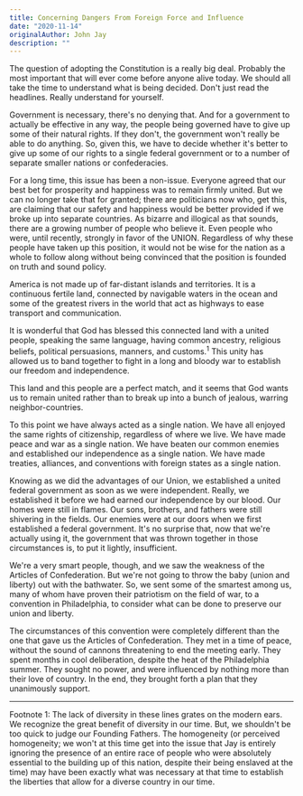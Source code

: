 ```yaml
---
title: Concerning Dangers From Foreign Force and Influence
date: "2020-11-14"
originalAuthor: John Jay
description: ""
---
```


The question of adopting the Constitution is a really big deal. Probably the most important that
will ever come before anyone alive today. We should all take the time to understand what is
being decided. Don't just read the headlines. Really understand for yourself.

Government is necessary, there's no denying that. And for a government to actually be effective
in any way, the people being governed have to give up some of their natural rights. If they
don't, the government won't really be able to do anything. So, given this, we have to decide
whether it's better to give up some of our rights to a single federal government or to a
number of separate smaller nations or confederacies.

For a long time, this issue has been a non-issue. Everyone agreed that our best bet for
prosperity and happiness was to remain firmly united. But we can no longer take that
for granted; there are politicians now who, get this, are claiming that our safety and
happiness would be better provided if we broke up into separate countries. As bizarre and
illogical as that sounds, there are a growing number of people who believe it. Even people
who were, until recently, strongly in favor of the UNION. Regardless of why these people have
taken up this position, it would not be wise for the nation as a whole to follow along
without being convinced that the position is founded on truth and sound policy.

America is not made up of far-distant islands and territories. It is a continuous fertile land,
connected by navigable waters in the ocean and some of the greatest rivers in the world that act
as highways to ease transport and communication.

It is wonderful that God has blessed this connected land with a united people, speaking the same
language, having common ancestry, religious beliefs, political persuasions, manners, and customs.<sup>1</sup>
This unity has allowed us to band together to fight in a long and bloody war to establish our freedom and
independence.

This land and this people are a perfect match, and it seems that God wants us to remain united rather
than to break up into a bunch of jealous, warring neighbor-countries.

To this point we have always acted as a single nation. We have all enjoyed the same rights of citizenship,
regardless of where we live. We have made peace and war as a single nation. We have beaten our common
enemies and established our independence as a single nation. We have made treaties, alliances, and
conventions with foreign states as a single nation.

Knowing as we did the advantages of our Union, we established a united federal government as soon as we were
independent. Really, we established it before we had earned our independence by our blood. Our homes were
still in flames. Our sons, brothers, and fathers were still shivering in the fields. Our enemies were at our
doors when we first established a federal government. It's no surprise that, now that we're actually using it,
the government that was thrown together in those circumstances is, to put it lightly, insufficient.

We're a very smart people, though, and we saw the weakness of the Articles of Confederation. But we're not going
to throw the baby (union and liberty) out with the bathwater. So, we sent some of the smartest among us, many
of whom have proven their patriotism on the field of war, to a convention in Philadelphia, to consider
what can be done to preserve our union and liberty.

The circumstances of this convention were completely different than the one that gave us the Articles of
Confederation. They met in a time of peace, without the sound of cannons threatening to end the meeting
early. They spent months in cool deliberation, despite the heat of the Philadelphia summer. They sought
no power, and were influenced by nothing more than their love of country. In the end, they brought forth
a plan that they unanimously support.

---

Footnote 1: The lack of diversity in these lines grates on the modern ears. We recognize the great benefit
of diversity in our time. But, we shouldn't be too quick to judge our Founding Fathers. The homogeneity
(or perceived homogeneity; we won't at this time get into the issue that Jay is entirely ignoring the
presence of an entire race of people who were absolutely essential to the building up of this nation,
despite their being enslaved at the time) may have been exactly what was necessary at that time to
establish the liberties that allow for a diverse country in our time.
